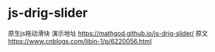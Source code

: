 # js-drig-slider
原生js拖动滑块
演示地址 https://mathgod.github.io/js-drig-slider/
原文 https://www.cnblogs.com/libin-1/p/6220056.html
